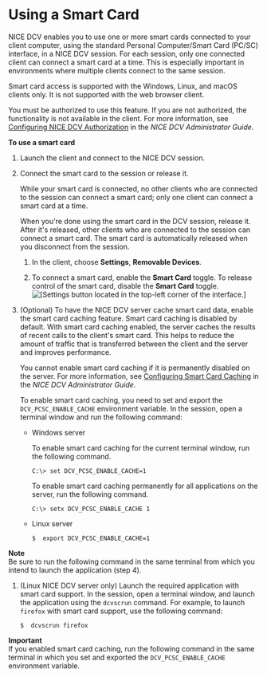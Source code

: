 # Using a Smart Card<a name="using-smartcard"></a>

NICE DCV enables you to use one or more smart cards connected to your client computer, using the standard Personal Computer/Smart Card \(PC/SC\) interface, in a NICE DCV session\. For each session, only one connected client can connect a smart card at a time\. This is especially important in environments where multiple clients connect to the same session\.

Smart card access is supported with the Windows, Linux, and macOS clients only\. It is not supported with the web browser client\.

You must be authorized to use this feature\. If you are not authorized, the functionality is not available in the client\. For more information, see [Configuring NICE DCV Authorization](https://docs.aws.amazon.com/dcv/latest/adminguide/security-authorization.html) in the *NICE DCV Administrator Guide*\.

**To use a smart card**

1. Launch the client and connect to the NICE DCV session\.

1. Connect the smart card to the session or release it\.

   While your smart card is connected, no other clients who are connected to the session can connect a smart card; only one client can connect a smart card at a time\.

   When you're done using the smart card in the DCV session, release it\. After it's released, other clients who are connected to the session can connect a smart card\. The smart card is automatically released when you disconnect from the session\.

   1. In the client, choose **Settings**, **Removable Devices**\.

   1. To connect a smart card, enable the **Smart Card** toggle\. To release control of the smart card, disable the **Smart Card** toggle\.  
![\[Settings button located in the top-left corner of the interface.\]](http://docs.aws.amazon.com/dcv/latest/userguide/images/smartcard.png)

1. \(Optional\) To have the NICE DCV server cache smart card data, enable the smart card caching feature\. Smart card caching is disabled by default\. With smart card caching enabled, the server caches the results of recent calls to the client's smart card\. This helps to reduce the amount of traffic that is transferred between the client and the server and improves performance\.

   You cannot enable smart card caching if it is permanently disabled on the server\. For more information, see [Configuring Smart Card Caching](https://docs.aws.amazon.com/dcv/latest/adminguide/manage-smart-card.html) in the *NICE DCV Administrator Guide*\. 

   To enable smart card caching, you need to set and export the `DCV_PCSC_ENABLE_CACHE` environment variable\. In the session, open a terminal window and run the following command:
   + Windows server

     To enable smart card caching for the current terminal window, run the following command\.

     ```
     C:\> set DCV_PCSC_ENABLE_CACHE=1
     ```

     To enable smart card caching permanently for all applications on the server, run the following command\.

     ```
     C:\> setx DCV_PCSC_ENABLE_CACHE 1
     ```
   + Linux server

     ```
     $  export DCV_PCSC_ENABLE_CACHE=1
     ```
**Note**  
Be sure to run the following command in the same terminal from which you intend to launch the application \(step 4\)\.

1. \(Linux NICE DCV server only\) Launch the required application with smart card support\. In the session, open a terminal window, and launch the application using the `dcvscrun` command\. For example, to launch `firefox` with smart card support, use the following command:

   ```
   $  dcvscrun firefox
   ```
**Important**  
If you enabled smart card caching, run the following command in the same terminal in which you set and exported the `DCV_PCSC_ENABLE_CACHE` environment variable\.